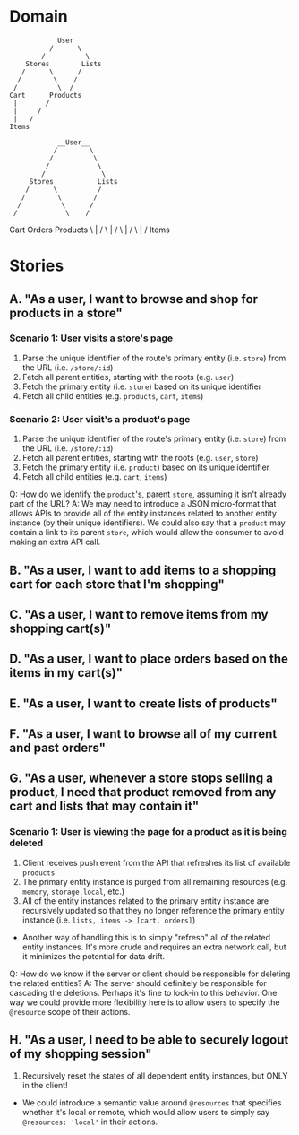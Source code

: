 # Domain

                User
              /      \
            /          \
        Stores        Lists
       /      \      /
      /        \    /
     /          \  /
    Cart      Products
     |       /
     |     /
     |   /
    Items

                __User__
               /        \
              /          \
             /            \
            /              \
         Stores           Lists
        /      \          /
       /        \        /
      /          \      /
     /            \    /
   Cart  Orders  Products
     \      |      /
      \     |     /
       \    |    /
        \   |   /
          Items

# Stories

## A. "As a user, I want to browse and shop for products in a store"

### Scenario 1: User visits a store's page

1. Parse the unique identifier of the route's primary entity (i.e. `store`) from the URL (i.e. `/store/:id`)
2. Fetch all parent entities, starting with the roots (e.g. `user`)
3. Fetch the primary entity (i.e. `store`) based on its unique identifier
4. Fetch all child entities (e.g. `products`, `cart`, `items`)

### Scenario 2: User visit's a product's page

1. Parse the unique identifier of the route's primary entity (i.e. `store`) from the URL (i.e. `/store/:id`)
2. Fetch all parent entities, starting with the roots (e.g. `user`, `store`)
3. Fetch the primary entity (i.e. `product`) based on its unique identifier
4. Fetch all child entities (e.g. `cart`, `items`)

Q: How do we identify the `product`'s, parent `store`, assuming it isn't already part of the URL?
A: We may need to introduce a JSON micro-format that allows APIs to provide all of the entity instances related to another entity instance (by their unique identifiers).
   We could also say that a `product` may contain a link to its parent `store`, which would allow the consumer to avoid making an extra API call.

## B. "As a user, I want to add items to a shopping cart for each store that I'm shopping"

## C. "As a user, I want to remove items from my shopping cart(s)"

## D. "As a user, I want to place orders based on the items in my cart(s)"

## E. "As a user, I want to create lists of products"

## F. "As a user, I want to browse all of my current and past orders"

## G. "As a user, whenever a store stops selling a product, I need that product removed from any cart and lists that may contain it"

### Scenario 1: User is viewing the page for a product as it is being deleted

1. Client receives push event from the API that refreshes its list of available `products`
2. The primary entity instance is purged from all remaining resources (e.g. `memory`, `storage.local`, etc.)
3. All of the entity instances related to the primary entity instance are recursively updated so that they no longer reference the primary entity instance (i.e. `lists, items -> [cart, orders]`)
 - Another way of handling this is to simply "refresh" all of the related entity instances. It's more crude and requires an extra network call, but it minimizes the potential for data drift.

Q: How do we know if the server or client should be responsible for deleting the related entities?
A: The server should definitely be responsible for cascading the deletions. Perhaps it's fine to lock-in to this behavior.
   One way we could provide more flexibility here is to allow users to specify the `@resource` scope of their actions.

## H. "As a user, I need to be able to securely logout of my shopping session"

1. Recursively reset the states of all dependent entity instances, but ONLY in the client!
 - We could introduce a semantic value around `@resources` that specifies whether it's local or remote, which would allow users to simply say `@resources: 'local'` in their actions.
